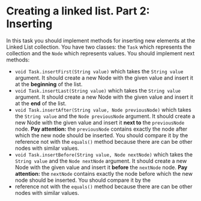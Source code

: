 # Creating a linked list. Part 2: Inserting

In this task you should implement methods for inserting new elements at the Linked List collection. You have two 
classes: the `Task` which represents the collection and the `Node` which represents values. You should implement next 
methods:

* `void Task.insertFirst(String value)` which takes the `String value` argument. It should create a new Node with the
given value and insert it at the **beginning** of the list.
* `void Task.insertLast(String value)` which takes the `String value` argument. It should create a new Node with the
given value and insert it at the **end** of the list.
* `void Task.insertAfter(String value, Node previousNode)` which takes the `String value` and the `Node previousNode` 
argument. It should create a new Node with the given value and insert it **next to** the `previousNode` node. **Pay 
attention:** the `previousNode` contains exactly the node after which the new node should be inserted. You should 
compare it by the reference not with the `equals()` method because there are can be other nodes with similar values.
* `void Task.insertBefore(String value, Node nextNode)` which takes the `String value` and the `Node nextNode` argument. 
It should create a new Node with the given value and insert it **before** the `nextNode` node. **Pay attention:** the 
`nextNode` contains exactly the node before which the new node should be inserted. You should compare it by the 
* reference not with the `equals()` method because there are can be other nodes with similar values.